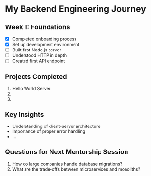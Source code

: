 # My Backend Engineering Journey

## Week 1: Foundations

- [x] Completed onboarding process
- [x] Set up development environment
- [ ] Built first Node.js server
- [ ] Understood HTTP in depth
- [ ] Created first API endpoint

## Projects Completed

1. Hello World Server
2. 
3. 

## Key Insights

- Understanding of client-server architecture
- Importance of proper error handling
- ...

## Questions for Next Mentorship Session

1. How do large companies handle database migrations?
2. What are the trade-offs between microservices and monoliths?
